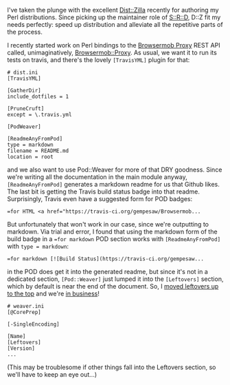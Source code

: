 I've taken the plunge with the excellent [Dist::Zilla][dz] recently
for authoring my Perl distributions. Since picking up the maintainer
role of [S::R::D][srd], D::Z fit my needs perfectly: speed up
distribution and alleviate all the repetitive parts of the process.

I recently started work on Perl bindings to the
[Browsermob Proxy][bmp] REST API called, unimaginatively,
[Browsermob::Proxy][bp]. As usual, we want it to run its tests on
travis, and there's the lovely `[TravisYML]` plugin for that:

    # dist.ini
    [TravisYML]

    [GatherDir]
    include_dotfiles = 1

    [PruneCruft]
    except = \.travis.yml

    [PodWeaver]

    [ReadmeAnyFromPod]
    type = markdown
    filename = README.md
    location = root

and we also want to use Pod::Weaver for more of that DRY
goodness. Since we're writing all the documentation in the main module
anyway, `[ReadmeAnyFromPod]` generates a markdown readme for us that
Github likes. The last bit is getting the Travis build status badge
into that readme. Surprisingly, Travis even have a suggested form for
POD badges:

    =for HTML <a href="https://travis-ci.org/gempesaw/Browsermob...

But unfortunately that won't work in our case, since we're outputting
to markdown. Via trial and error, I found that using the markdown form
of the build badge in a `=for markdown` POD section works with
`[ReadmeAnyFromPod]` with `type = markdown`:

    =for markdown [![Build Status](https://travis-ci.org/gempesaw...


in the POD does get it into the generated readme, but since it's not
in a dedicated section, `[Pod::Weaver]` just lumped it into the
`[Leftovers]` section, which by default is near the end of the
document. So, I [moved leftovers up to the top][gh-commit] and we're
[in business][bpgh]!

    # weaver.ini
    [@CorePrep]

    [-SingleEncoding]

    [Name]
    [Leftovers]
    [Version]
    ...

(This may be troublesome if other things fall into the Leftovers
section, so we'll have to keep an eye out...)

[dz]: https://metacpan.org/pod/Dist::Zilla
[srd]: https://metacpan.org/pod/Selenium::Remote::Driver
[bmp]: http://bmp.lightbody.net/
[bp]: https://metacpan.org/pod/Browsermob::Proxy
[bpgh]: https://github.com/gempesaw/Browsermob-Proxy
[gh-commit]: https://github.com/gempesaw/Browsermob-Proxy/commit/7e6e14cb9d8a1dc42bf9882af743176d692269c2
